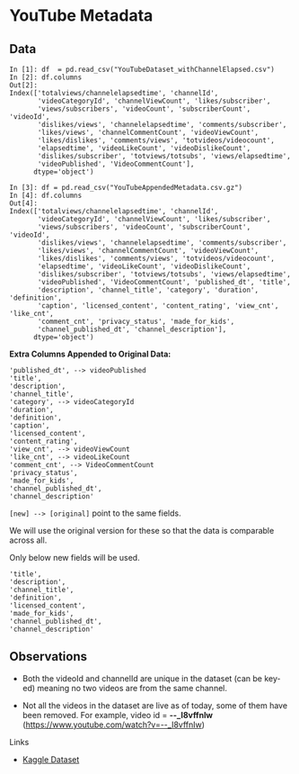 # YouTube Metadata

## Data

```
In [1]: df  = pd.read_csv("YouTubeDataset_withChannelElapsed.csv")
In [2]: df.columns
Out[2]: 
Index(['totalviews/channelelapsedtime', 'channelId',
       'videoCategoryId', 'channelViewCount', 'likes/subscriber',
       'views/subscribers', 'videoCount', 'subscriberCount', 'videoId',
       'dislikes/views', 'channelelapsedtime', 'comments/subscriber',
       'likes/views', 'channelCommentCount', 'videoViewCount',
       'likes/dislikes', 'comments/views', 'totvideos/videocount',
       'elapsedtime', 'videoLikeCount', 'videoDislikeCount',
       'dislikes/subscriber', 'totviews/totsubs', 'views/elapsedtime',
       'videoPublished', 'VideoCommentCount'],
      dtype='object')

In [3]: df = pd.read_csv("YouTubeAppendedMetadata.csv.gz")
In [4]: df.columns
Out[4]: 
Index(['totalviews/channelelapsedtime', 'channelId',
       'videoCategoryId', 'channelViewCount', 'likes/subscriber',
       'views/subscribers', 'videoCount', 'subscriberCount', 'videoId',
       'dislikes/views', 'channelelapsedtime', 'comments/subscriber',
       'likes/views', 'channelCommentCount', 'videoViewCount',
       'likes/dislikes', 'comments/views', 'totvideos/videocount',
       'elapsedtime', 'videoLikeCount', 'videoDislikeCount',
       'dislikes/subscriber', 'totviews/totsubs', 'views/elapsedtime',
       'videoPublished', 'VideoCommentCount', 'published_dt', 'title',
       'description', 'channel_title', 'category', 'duration', 'definition',
       'caption', 'licensed_content', 'content_rating', 'view_cnt', 'like_cnt',
       'comment_cnt', 'privacy_status', 'made_for_kids',
       'channel_published_dt', 'channel_description'],
      dtype='object')
```


**Extra Columns Appended to Original Data:**

```
'published_dt', --> videoPublished
'title',
'description', 
'channel_title', 
'category', --> videoCategoryId
'duration', 
'definition',
'caption', 
'licensed_content',
'content_rating',
'view_cnt', --> videoViewCount
'like_cnt', --> videoLikeCount
'comment_cnt', --> VideoCommentCount
'privacy_status',
'made_for_kids',
'channel_published_dt',
'channel_description'
```

`[new] --> [original]` point to the same fields. 

We will use the original version for these so that the data is comparable across all.

Only below new fields will be used.

```
'title',
'description', 
'channel_title', 
'definition',
'licensed_content',
'made_for_kids',
'channel_published_dt',
'channel_description'
```

## Observations
* Both the videoId and channelId are unique in the dataset (can be key-ed) meaning no 
two videos are from the same channel.

* Not all the videos in the dataset are live as of today, some of them have been removed. 
For example, video id = **--_I8vffnIw** (https://www.youtube.com/watch?v=--_I8vffnIw)

Links
* [Kaggle Dataset](https://www.kaggle.com/datasets/thedevastator/revealing-insights-from-youtube-video-and-channe)


## 
